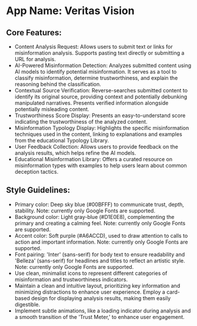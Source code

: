 # **App Name**: Veritas Vision

## Core Features:

- Content Analysis Request: Allows users to submit text or links for misinformation analysis. Supports pasting text directly or submitting a URL for analysis.
- AI-Powered Misinformation Detection: Analyzes submitted content using AI models to identify potential misinformation. It serves as a tool to classify misinformation, determine trustworthiness, and explain the reasoning behind the classification.
- Contextual Source Verification: Reverse-searches submitted content to identify its original source, providing context and potentially debunking manipulated narratives. Presents verified information alongside potentially misleading content.
- Trustworthiness Score Display: Presents an easy-to-understand score indicating the trustworthiness of the analyzed content.
- Misinformation Typology Display: Highlights the specific misinformation techniques used in the content, linking to explanations and examples from the educational Typology Library.
- User Feedback Collection: Allows users to provide feedback on the analysis results, which helps refine the AI models.
- Educational Misinformation Library: Offers a curated resource on misinformation types with examples to help users learn about common deception tactics.

## Style Guidelines:

- Primary color: Deep sky blue (#00BFFF) to communicate trust, depth, stability. Note: currently only Google Fonts are supported.
- Background color: Light gray-blue (#D1E0E8), complementing the primary and creating a calming feel. Note: currently only Google Fonts are supported.
- Accent color: Soft purple (#A6ACCD), used to draw attention to calls to action and important information. Note: currently only Google Fonts are supported.
- Font pairing: 'Inter' (sans-serif) for body text to ensure readability and 'Belleza' (sans-serif) for headlines and titles to reflect an artistic style. Note: currently only Google Fonts are supported.
- Use clean, minimalist icons to represent different categories of misinformation and trustworthiness indicators.
- Maintain a clean and intuitive layout, prioritizing key information and minimizing distractions to enhance user experience.  Employ a card-based design for displaying analysis results, making them easily digestible.
- Implement subtle animations, like a loading indicator during analysis and a smooth transition of the 'Trust Meter,' to enhance user engagement.
